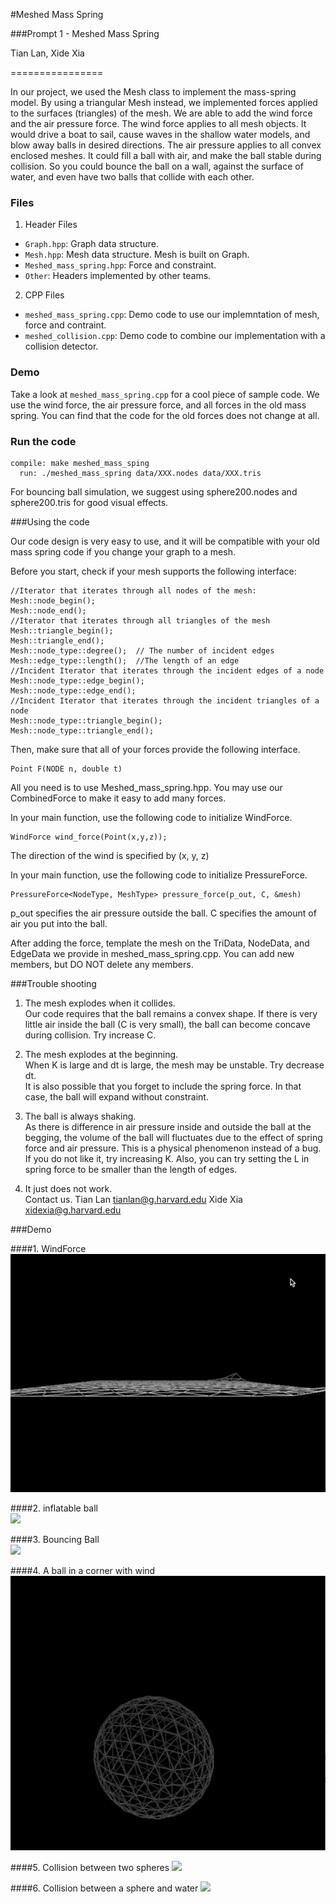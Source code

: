#Meshed Mass Spring

###Prompt 1 - Meshed Mass Spring

Tian Lan, Xide Xia

================

In our project, we used the Mesh class to implement the mass-spring model. By using a triangular Mesh instead, we implemented forces applied to the surfaces (triangles) of the mesh. We are able to add the wind force and the air pressure force. The wind force applies to all mesh objects. It would drive a boat to sail, cause waves in the shallow water models, and blow away balls in desired directions. The air pressure applies to all convex enclosed meshes. It could fill a ball with air, and make the ball stable during collision. So you could bounce the ball on a wall, against the surface of water, and even have two balls that collide with each other.

### Files

1. Header Files
 - `Graph.hpp`: Graph data structure.
 - `Mesh.hpp`: Mesh data structure. Mesh is built on Graph.
 - `Meshed_mass_spring.hpp`: Force and constraint.
 - `Other`: Headers implemented by other teams.

2. CPP Files
 - `meshed_mass_spring.cpp`: Demo code to use our implemntation of mesh, force and contraint. 
 - `meshed_collision.cpp`: Demo code to combine our implementation with a collision detector.

### Demo

Take a look at `meshed_mass_spring.cpp` for a cool piece of sample code. We use the wind force, the air pressure force, and all forces in the old mass spring. You can find that the code for the old forces does not change at all.

### Run the code 

```
compile: make meshed_mass_sping
  run: ./meshed_mass_spring data/XXX.nodes data/XXX.tris
```

For bouncing ball simulation, we suggest using sphere200.nodes and sphere200.tris for good visual effects.

###Using the code

Our code design is very easy to use, and it will be compatible with your old mass spring code if you change your graph to a mesh.

Before you start, check if your mesh supports the following interface:

```
//Iterator that iterates through all nodes of the mesh:
Mesh::node_begin();
Mesh::node_end();
//Iterator that iterates through all triangles of the mesh
Mesh::triangle_begin();
Mesh::triangle_end();
Mesh::node_type::degree();  // The number of incident edges
Mesh::edge_type::length();  //The length of an edge 
//Incident Iterator that iterates through the incident edges of a node
Mesh::node_type::edge_begin();
Mesh::node_type::edge_end(); 
//Incident Iterator that iterates through the incident triangles of a node
Mesh::node_type::triangle_begin();
Mesh::node_type::triangle_end();
```

Then, make sure that all of your forces provide the following interface.
```
Point F(NODE n, double t)
```
All you need is to use Meshed_mass_spring.hpp. You may use our CombinedForce to make it easy to add many forces.

In your main function, use the following code to initialize WindForce.
```
WindForce wind_force(Point(x,y,z));
```
The direction of the wind is specified by (x, y, z)
 
In your main function, use the following code to initialize PressureForce.
```
PressureForce<NodeType, MeshType> pressure_force(p_out, C, &mesh)
``` 
p_out specifies the air pressure outside the ball. C specifies the amount of air you put into the ball.

After adding the force, template the mesh on the TriData, NodeData, and EdgeData we provide in meshed_mass_spring.cpp. You can add new members, but DO NOT delete any members.

###Trouble shooting

1. The mesh explodes when it collides.  
  Our code requires that the ball remains a convex shape. If there is very little air inside the ball (C is very small), the ball can become concave during collision. Try increase C.

2. The mesh explodes at the beginning.  
  When K is large and dt is large, the mesh may be unstable. Try decrease dt.  
  It is also possible that you forget to include the spring force. In that case, the ball will expand without constraint.

3. The ball is always shaking.  
As there is difference in air pressure inside and outside the ball at the begging, the volume of the ball will fluctuates due to the effect of spring force and air pressure. This is a physical phenomenon instead of a bug. If you do not like it, try increasing K. Also, you can try setting the L in spring force to be smaller than the length of edges.

4. It just does not work.  
Contact us. Tian Lan tianlan@g.harvard.edu  Xide Xia xidexia@g.harvard.edu

###Demo

####1. WindForce  
![](demo/wind.gif)

####2. inflatable ball    
![](demo/static.gif)

####3. Bouncing Ball  
![](demo/fixed.gif)

####4. A ball in a corner with wind  
![](demo/box.gif)

####5. Collision between two spheres
![](demo/collision.gif)

####6. Collision between a sphere and water
![](demo/collisionwater.gif)